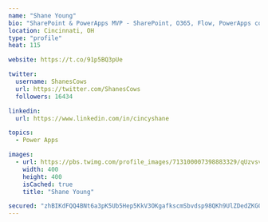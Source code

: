 ```yaml
---
name: "Shane Young"
bio: "SharePoint & PowerApps MVP - SharePoint, O365, Flow, PowerApps consulting? @PowerApps911 | Pure Snark? You found it."
location: Cincinnati, OH
type: "profile"
heat: 115

website: https://t.co/91p5BQ3pUe

twitter:
  username: ShanesCows
  url: https://twitter.com/ShanesCows
  followers: 16434

linkedin:
  url: https://www.linkedin.com/in/cincyshane

topics:
  - Power Apps

images:
  - url: https://pbs.twimg.com/profile_images/713100007398883329/qUzvsvQ3_400x400.jpg
    width: 400
    height: 400
    isCached: true
    title: "Shane Young"

secured: "zhBIKdFQQ4BNt6a3pK5Ub5Hep5KkV3OKgafkscmSbvdsp98QKh9UlZDedZKG0j3cFyILMnVvygF8Q7OA+fqz+kIhbDbnSdSf2UOfCb4DbeTu4IOhcq6j8710fnaBGC212YPxXSm8T8dNes7Zux99xJoDdIa5Aw7cqHVV5cF+w0foxeu57amU/tyjEn4Ni5HcdxFh1NZcjJO8EeKM/PVaLrZNVyrX1xeyCefWsENwicvajXVf0FKvP5fK0db1qzWlZ9XvIPotCLbQcjrGDl2n4iGC/X21cNCcQvfGbpjfF/johJUluFvtuhrahJEzKBFqEiAJOJtESFb1eoySVW/S97YiY/UwQR5Ytb3MDVLAf6u3z1zxa5PrcksFahD7dZtBfiHn2xYQR7UP5Gp4TDIk4pkVYZ7E6CCPhlpAn14mhmU=;Jf2JUFeQ4fi1E6+dx9DImw=="
---
```


